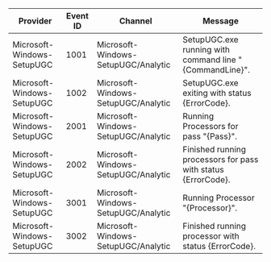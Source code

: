 Provider                    |  Event ID  |  Channel                              |  Message
----------------------------|------------|---------------------------------------|---------------------------------------------------------------
Microsoft-Windows-SetupUGC  |  1001      |  Microsoft-Windows-SetupUGC/Analytic  |  SetupUGC.exe running with command line "{CommandLine}".
Microsoft-Windows-SetupUGC  |  1002      |  Microsoft-Windows-SetupUGC/Analytic  |  SetupUGC.exe exiting with status {ErrorCode}.
Microsoft-Windows-SetupUGC  |  2001      |  Microsoft-Windows-SetupUGC/Analytic  |  Running Processors for pass "{Pass}".
Microsoft-Windows-SetupUGC  |  2002      |  Microsoft-Windows-SetupUGC/Analytic  |  Finished running processors for pass with status {ErrorCode}.
Microsoft-Windows-SetupUGC  |  3001      |  Microsoft-Windows-SetupUGC/Analytic  |  Running Processor "{Processor}".
Microsoft-Windows-SetupUGC  |  3002      |  Microsoft-Windows-SetupUGC/Analytic  |  Finished running processor with status {ErrorCode}.